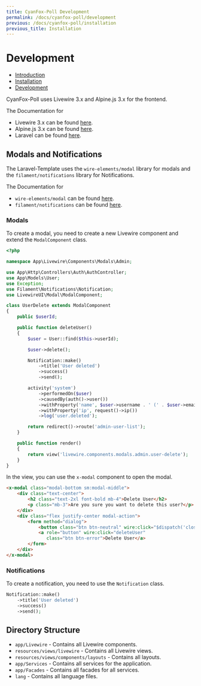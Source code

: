 ```yaml
---
title: CyanFox-Poll Development
permalink: /docs/cyanfox-poll/development
previous: /docs/cyanfox-poll/installation
previous_title: Installation
---
```


# Development

- <a href="/docs/cyanfox-poll/" wire:navigate>Introduction</a>
- <a href="/docs/cyanfox-poll/installation" wire:navigate>Installation</a>
- <a href="/docs/cyanfox-poll/development" wire:navigate>Development</a>

CyanFox-Poll uses Livewire 3.x and Alpine.js 3.x for the frontend.

The Documentation for
- Livewire 3.x can be found [here](https://livewire.laravel.com).
- Alpine.js 3.x can be found [here](https://alpinejs.dev).
- Laravel can be found [here](https://laravel.com).

## Modals and Notifications

The Laravel-Template uses the `wire-elements/modal` library for modals and the `filament/notifications` library for Notifications.

The Documentation for
- `wire-elements/modal` can be found [here](https://github.com/wire-elements/modal).
- `filament/notifications` can be found [here](https://filamentphp.com/docs/3.x/notifications/installation).

### Modals
To create a modal, you need to create a new Livewire component and extend the `ModalComponent` class.

```php
<?php

namespace App\Livewire\Components\Modals\Admin;

use App\Http\Controllers\Auth\AuthController;
use App\Models\User;
use Exception;
use Filament\Notifications\Notification;
use LivewireUI\Modal\ModalComponent;

class UserDelete extends ModalComponent
{
    public $userId;

    public function deleteUser()
    {
        $user = User::find($this->userId);

        $user->delete();

        Notification::make()
            ->title('User deleted')
            ->success()
            ->send();

        activity('system')
            ->performedOn($user)
            ->causedBy(auth()->user())
            ->withProperty('name', $user->username . ' (' . $user->email . ')')
            ->withProperty('ip', request()->ip())
            ->log('user.deleted');

        return redirect()->route('admin-user-list');
    }

    public function render()
    {
        return view('livewire.components.modals.admin.user-delete');
    }
}
```

In the view, you can use the `x-modal` component to open the modal.

```html
<x-modal class="modal-bottom sm:modal-middle">
    <div class="text-center">
        <h2 class="text-2xl font-bold mb-4">Delete User</h2>
        <p class="mb-3">Are you sure you want to delete this user?</p>
    </div>
    <div class="flex justify-center modal-action">
        <form method="dialog">
            <button class="btn btn-neutral" wire:click="$dispatch('closeModal')">Cancel</button>
            <a role="button" wire:click="deleteUser"
               class="btn btn-error">Delete User</a>
        </form>
    </div>
</x-modal>
```

### Notifications
To create a notification, you need to use the `Notification` class.

```php
Notification::make()
    ->title('User deleted')
    ->success()
    ->send();
```

## Directory Structure
- `app/Livewire` - Contains all Livewire components.
- `resources/views/livewire` - Contains all Livewire views.
- `resources/views/components/layouts` - Contains all layouts.
- `app/Services` - Contains all services for the application.
- `app/Facades` - Contains all facades for all services.
- `lang` - Contains all language files.
